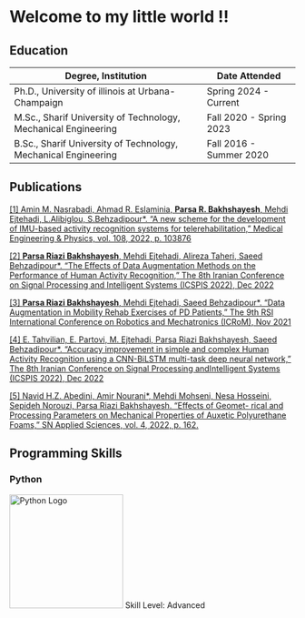 # Welcome to my little world !!

## Education
<table>
    <thead>
        <tr>
            <th>Degree, Institution</th>
            <th>Date Attended</th>
        </tr>
    </thead>
    <tbody>
        <tr>
            <td>Ph.D., University of illinois at Urbana-Champaign</td>
            <td>Spring 2024 - Current</td>
        </tr>
        <tr>
            <td>M.Sc., Sharif University of Technology, Mechanical Engineering</td>
            <td>Fall 2020 - Spring 2023</td>
        </tr>
        <tr>
            <td>B.Sc., Sharif University of Technology, Mechanical Engineering</td>
            <td>Fall 2016 - Summer 2020</td>
        </tr>
    </tbody>
</table>

## Publications
[[1] Amin M. Nasrabadi, Ahmad R. Eslaminia, <b>Parsa R. Bakhshayesh</b>, Mehdi Ejtehadi, L.Alibiglou, S.Behzadipour*. “A new scheme for the development of IMU-based activity recognition systems for telerehabilitation,” Medical Engineering & Physics, vol. 108, 2022, p. 103876](https://doi.org/10.1016/j.medengphy.2022.103876)

[[2] <b>Parsa Riazi Bakhshayesh</b>, Mehdi Ejtehadi, Alireza Taheri, Saeed Behzadipour*. “The Effects of Data Augmentation Methods on the Performance of Human Activity Recognition,” The 8th Iranian Conference on Signal Processing and Intelligent Systems (ICSPIS 2022), Dec 2022](https://doi.org/10.1109/ICSPIS56952.2022.10043959)

[[3] <b>Parsa Riazi Bakhshayesh</b>, Mehdi Ejtehadi, Saeed Behzadipour*. “Data Augmentation in Mobility Rehab Exercises of PD Patients,” The 9th RSI International Conference on Robotics and Mechatronics (ICRoM), Nov 2021](https://doi.org/10.1109/ICRoM54204.2021.9663507)

[[4] E. Tahvilian, E. Partovi, M. Ejtehadi, Parsa Riazi Bakhshayesh, Saeed Behzadipour*. “Accuracy improvement in simple and complex Human Activity Recognition using a CNN-BiLSTM multi-task deep neural network,” The 8th Iranian Conference on Signal Processing andIntelligent Systems (ICSPIS 2022), Dec 2022](https://doi.org/10.1109/ICSPIS56952.2022.10043933)

[[5] Navid H.Z. Abedini, Amir Nourani*, Mehdi Mohseni, Nesa Hosseini, Sepideh Norouzi, Parsa Riazi Bakhshayesh. “Effects of Geomet- rical and Processing Parameters on Mechanical Properties of Auxetic Polyurethane Foams,” SN Applied Sciences, vol. 4, 2022, p. 162. ](https://link.springer.com/article/10.1007/s42452-022-05042-8#citeas)

## Programming Skills
### Python
<img src="https://www.python.org/static/community_logos/python-logo.png" alt="Python Logo" width="200" height="200">
Skill Level: Advanced
<canvas id="skillChart" width="400" height="300"></canvas>
<script>
    // Get the canvas element
    const canvas = document.getElementById('skillChart');
    const ctx = canvas.getContext('2d');

    // Define the skill levels
    const skills = [
        { name: 'Python', level: 90 },
        { name: 'JavaScript', level: 80 },
        { name: 'HTML', level: 70 },
        { name: 'CSS', level: 60 },
        // Add more skills as needed
    ];

    // Set the bar height and spacing
    const barHeight = 20;
    const barSpacing = 5;

    // Set the starting position for the first bar
    let y = 50;

    // Loop through the skills and draw the bars
    skills.forEach((skill) => {
        const barWidth = skill.level * 2; // Adjust the scale as needed

        // Draw the bar
        ctx.fillStyle = 'blue'; // Set the bar color
        ctx.fillRect(0, y, barWidth, barHeight);

        // Draw the skill name
        ctx.fillStyle = 'black'; // Set the text color
        ctx.font = '10px Arial'; // Set the font
        ctx.fillText(skill.name, barWidth + 10, y + barHeight - 5);

        // Update the y position for the next bar
        y += barHeight + barSpacing;
    });
</script>